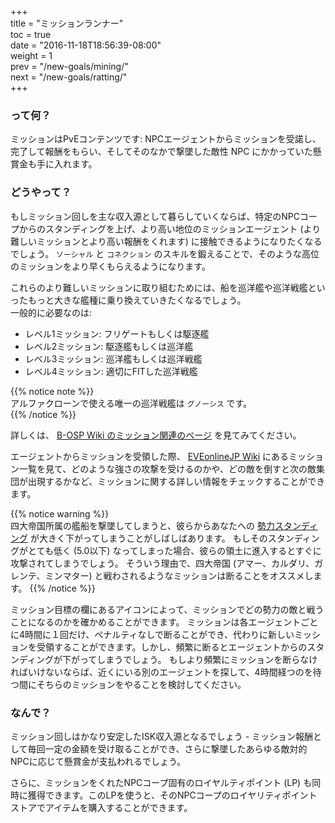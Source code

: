 +++  
title = "ミッションランナー"  
toc = true  
date = "2016-11-18T18:56:39-08:00"  
weight = 1  
prev = "/new-goals/mining/"  
next = "/new-goals/ratting/"  
+++

### って何？

ミッションはPvEコンテンツです: NPCエージェントからミッションを受諾し、完了して報酬をもらい、そしてそのなかで撃墜した敵性 NPC にかかっていた懸賞金も手に入れます。

### どうやって？

もしミッション回しを主な収入源として暮らしていくならば、特定のNPCコープからのスタンディングを上げ、より高い地位のミッションエージェント (より難しいミッションとより高い報酬をくれます) に接触できるようになりたくなるでしょう。 `ソーシャル` と `コネクション` のスキルを鍛えることで、そのような高位のミッションをより早くもらえるようになります。

これらのより難しいミッションに取り組むためには、船を巡洋艦や巡洋戦艦といったもっと大きな艦種に乗り換えていきたくなるでしょう。  
一般的に必要なのは:

- レベル1ミッション: フリゲートもしくは駆逐艦
- レベル2ミッション: 駆逐艦もしくは巡洋艦
- レベル3ミッション: 巡洋艦もしくは巡洋戦艦
- レベル4ミッション: 適切にFITした巡洋戦艦

{{% notice note %}}  
アルファクローンで使える唯一の巡洋戦艦は `グノーシス` です。  
{{% /notice %}}

詳しくは、 [B-OSP Wiki のミッション関連のページ](http://seesaawiki.jp/eveonline_b-osp_wiki/d/%A5%DF%A5%C3%A5%B7%A5%E7%A5%F3%B4%F0%C1%C3%C3%CE%BC%B1) を見てみてください。

エージェントからミッションを受領した際、 [EVEonlineJP Wiki](http://wikiwiki.jp/eveonlinejp/?%A5%DF%A5%C3%A5%B7%A5%E7%A5%F3) にあるミッション一覧を見て、どのような強さの攻撃を受けるのかや、どの敵を倒すと次の敵集団が出現するかなど、ミッションに関する詳しい情報をチェックすることができます。

{{% notice warning %}}  
四大帝国所属の艦船を撃墜してしまうと、彼らからあなたへの [勢力スタンディング](http://wiki.eveuniversity.org/Faction_Standings) が大きく下がってしまうことがしばしばあります。 もしそのスタンディングがとても低く (5.0以下) なってしまった場合、彼らの領土に進入するとすぐに攻撃されてしまうでしょう。 そういう理由で、四大帝国 (アマー、カルダリ、ガレンテ、ミンマター) と戦わされるようなミッションは断ることをオススメします。
{{% /notice %}}

ミッション目標の欄にあるアイコンによって、ミッションでどの勢力の敵と戦うことになるのかを確かめることができます。 ミッションは各エージェントごとに4時間に１回だけ、ペナルティなしで断ることができ、代わりに新しいミッションを受領することができます。しかし、頻繁に断るとエージェントからのスタンディングが下がってしまうでしょう。 もしより頻繁にミッションを断らなければいけないならば、近くにいる別のエージェントを探して、4時間経つのを待つ間にそちらのミッションをやることを検討してください。

### なんで？

ミッション回しはかなり安定したISK収入源となるでしょう - ミッション報酬として毎回一定の金額を受け取ることができ、さらに撃墜したあらゆる敵対的NPCに応じて懸賞金が支払われるでしょう。

さらに、ミッションをくれたNPCコープ固有のロイヤルティポイント (LP) も同時に獲得できます。このLPを使うと、そのNPCコープのロイヤリティポイントストアでアイテムを購入することができます。
